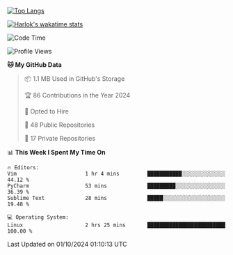 [![Top Langs](https://github-readme-stats.vercel.app/api/top-langs/?username=remisiki&theme=dracula&layout=compact&hide=Jupyter%20Notebook,CSS,HTML&langs_count=10&exclude_repo=GMM-Demux-GUI)](https://github.com/anuraghazra/github-readme-stats)

[![Harlok's wakatime stats](https://github-readme-stats.vercel.app/api/wakatime?username=@remisiki&theme=dracula&layout=compact&langs_count=10&hide=other,html,css,text,json,markdown,jupyter)](https://github.com/anuraghazra/github-readme-stats)

<!--START_SECTION:waka-->
![Code Time](http://img.shields.io/badge/Code%20Time-859%20hrs%2044%20mins-blue)

![Profile Views](http://img.shields.io/badge/Profile%20Views-0-blue)

**🐱 My GitHub Data** 

> 📦 1.1 MB Used in GitHub's Storage 
 > 
> 🏆 86 Contributions in the Year 2024
 > 
> 💼 Opted to Hire
 > 
> 📜 48 Public Repositories 
 > 
> 🔑 17 Private Repositories 
 > 
📊 **This Week I Spent My Time On** 

```text
🔥 Editors: 
Vim                      1 hr 4 mins         ███████████░░░░░░░░░░░░░░   44.12 % 
PyCharm                  53 mins             █████████░░░░░░░░░░░░░░░░   36.39 % 
Sublime Text             28 mins             █████░░░░░░░░░░░░░░░░░░░░   19.48 % 

💻 Operating System: 
Linux                    2 hrs 25 mins       █████████████████████████   100.00 % 
```


 Last Updated on 01/10/2024 01:10:13 UTC
<!--END_SECTION:waka-->
